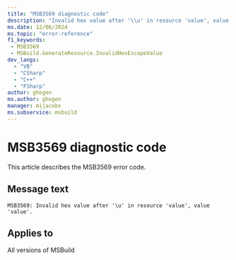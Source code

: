 ```yaml
---
title: "MSB3569 diagnostic code"
description: "Invalid hex value after '\\u' in resource 'value', value 'value'."
ms.date: 12/06/2024
ms.topic: "error-reference"
f1_keywords:
 - MSB3569
 - MSBuild.GenerateResource.InvalidHexEscapeValue
dev_langs:
  - "VB"
  - "CSharp"
  - "C++"
  - "FSharp"
author: ghogen
ms.author: ghogen
manager: mijacobs
ms.subservice: msbuild
---
```


# MSB3569 diagnostic code

<!-- :::ErrorDefinitionDescription::: -->
<!-- :::editable-content name="introDescription"::: -->
This article describes the MSB3569 error code.
<!-- :::editable-content-end::: -->

## Message text

```output
MSB3569: Invalid hex value after '\u' in resource 'value', value 'value'.
```

<!-- :::editable-content name="postOutputDescription"::: -->
<!--
{StrBegin="MSB3569: "}
-->
<!-- :::editable-content-end::: -->
<!-- :::ErrorDefinitionDescription-end::: -->

## Applies to

All versions of MSBuild
